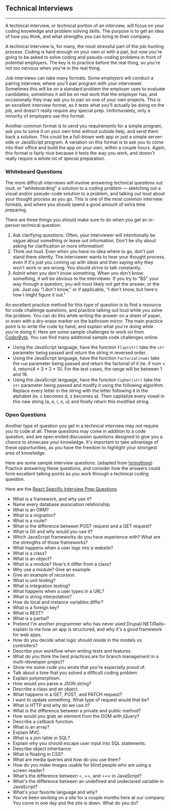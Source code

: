 ## Technical Interviews
<hr />

A technical interview, or technical portion of an interview, will focus on your coding knowledge and problem solving skills. The purpose is to get an idea of how you think, and what strengths you can bring to their company.

A technical interview is, for many, the most stressful part of the job-hunting process. Coding is hard enough on your own or with a pair, but now you're going to be asked to solve coding and pseudo-coding problems in front of potential employers. The key is to practice before the real thing, so you're not too nervous when you're in the real thing.

Job interviews can take many formats. Some employers will conduct a pairing interview, where you'll pair program with your interviewer. Sometimes this will be on a standard problem the employer uses to evaluate candidates; sometimes it will be on real work that the employer has; and occasionally they may ask you to pair on one of your own projects. This is an excellent interview format, as it tests what you'll actually be doing on the job, and doesn't really require any special prep. Unfortunately, only a minority of employers use this format.

Another common format is to send you requirements for a simple program, ask you to solve it on your own time without outside help, and send them back a solution. This could be a full-blown web app or just a simple server-side or JavaScript program. A variation on this format is to ask you to come into their office and build the app on your own, within a couple hours. Again, this format is fairly nice because it tests the way you work, and doesn't really require a whole lot of special preparation.

### Whiteboard Questions

The more difficult interviews will involve answering technical questions out loud, or "whiteboarding" a solution to a coding problem — sketching out a visual and/or pseudo-code solution to a problem, and talking out loud about your thought process as you go. This is one of the most common interview formats, and where you should spend a good amount of extra time preparing.

There are three things you should make sure to do when you get an in-person technical question:

1. Ask clarifying questions. Often, your interviewer will intentionally be vague about something or leave out information. Don't be shy about asking for clarification or more information!
2. Think out loud. Even when you have no idea where to go, don't just stand there silently. The interviewer wants to hear your thought process, even if it's just you coming up with ideas and then saying why they won't work or are wrong. You should strive to talk constantly.
3. Admit when you don't know something. When you don't know something, it will be obvious to the interviewer. If you try to "BS" your way through a question, you will most likely not get the answer, or the job. Just say "I don't know," or if applicable, "I don't know, but here's how I might figure it out."

An excellent practice method for this type of question is to find a resource for code challenge questions, and practice talking out loud while you solve the problem. You can do this while writing the answer on a sheet of paper, or even with a dry-erase marker on the bathroom mirror. The main practice point is to write the code by hand, and explain what you're doing _while_ you're doing it. Here are some sample challenges to work on from [CoderByte](https://coderbyte.com/). You can find many additional sample code challenges online.

* Using the JavaScript language, have the function `Flip(str)` take the `str` parameter being passed and return the string in reversed order.
* Using the JavaScript language, have the function `Factorial(num)` take the `num` parameter being passed and return the factorial of it (ie. if num = 4, return(4 * 3 * 2 * 1)). For the test cases, the range will be between 1 and 18.
* Using the JavaScript language, have the function `Cipher(str)` take the `str` parameter being passed and modify it using the following algorithm. Replace every letter in the string with the letter following it in the alphabet (ie. c becomes d, z becomes a). Then capitalize every vowel in this new string (a, e, i, o, u) and finally return this modified string.

### Open Questions

Another type of question you get in a technical interview may not require you to code at all. These questions may come in addition to a code question, and are open ended discussion questions designed to give you a chance to showcase your knowledge. It's important to take advantage of these opportunities, as you have the freedom to highlight your strongest area of knowledge.

Here are some sample interview questions. (adapted from [hiringthing](http://www.hiringthing.com/2012/05/12/conducting-a-great-technical-interview.html)) Practice answering these questions, and consider how the answers could form excellent talking points as you work through a technical coding question.

Here are the [React Specific Interview Prep Questions](https://career-services.learnhowtoprogram.com/internship-and-job-search/preparing-for-job-interviews/react-technical-interview-questions)


  * What is a framework, and why use it?
  * Name every database association relationship.
  * What is an ORM?
  * What is a migration?
  * What is a route?
  * What is the difference between POST request and a GET request?
  * What is Git and why would you use it?
  * Which JavaScript frameworks do you have experience with? What are the strengths of those frameworks?
  * What happens when a user logs into a website?
  * What is a class?
  * What is an object?
  * What is a module? How's it differ from a class?
  * Why use a module? Give an example.
  * Give an example of recursion.
  * What is unit testing?
  * What is integration testing?
  * What happens when a user types in a URL?
  * What is string interpolation?
  * How do local and instance variables differ?
  * What is a foreign key?
  * What is REST?
  * What is a partial?
  * Pretend I'm another programmer who has never used Drupal/.NET/Rails– explain to me how an app is structured, and why it's a good framework for web apps.
  * How do you decide what logic should reside in the models vs. controllers?
  * Describe your workflow when writing tests and features.
  * What do you think the best practices are for branch management in a multi-developer project?
  * Show me some code you wrote that you're especially proud of.
  * Talk about a time that you solved a difficult coding problem.
  * Explain polymorphism.
  * How would you parse a JSON string?
  * Describe a class and an object.
  * What happens in a GET, POST, and PATCH request?
  * I want to update something. What type of request would that be?
  * What is HTTP and why do we use it?
  * What is the difference between a private and public method?
  * How would you grab an element from the DOM with jQuery?
  * Describe a callback function.
  * What is an array?
  * Explain MVC.
  * What is a join table in SQL?
  * Explain why you should escape user input into SQL statements.
  * Describe object inheritance.
  * What is floating in CSS?
  * What are media queries and how do you use them?
  * How do you make images usable for blind people who are using a screen reader?
  * What's the difference between =, ==, and === in JavaScript?
  * What's the difference between an undefined and undeclared variable in JavaScript?
  * What's your favorite language and why?
  * You've been working on a site for a couple months here at our company. You come in one day and the site is down. What do you do?
